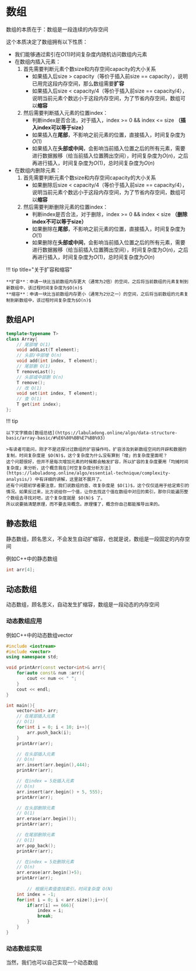 # 数组

数组的本质在于：数组是一段连续的内存空间

这个本质决定了数组拥有以下性质：
- 我们能够通过索引在$O(1)$时间复杂度内随机访问数组内元素
- 在数组内插入元素：
    1. 首先需要判断元素个数size和内存空间capacity的大小关系
        - 如果插入后size > capacity（等价于插入前size == capacity），说明已用完这段内存空间，那么数组需要**扩容**
        - 如果插入后size < capacity/4（等价于插入前size == capacity/4），说明当前元素个数远小于这段内存空间，为了节省内存空间，数组可以**缩容**
    2. 然后需要判断插入元素的位置index：
        - 判断index是否合法，对于插入，index >= 0 && index <= size **（插入index可以等于size）**
        - 如果插入在**尾部**，不影响之前元素的位置，直接插入，时间复杂度为$O(1)$
        - 如果插入在**头部或中间**，会影响当前插入位置之后的所有元素，需要进行数据搬移（给当前插入位置腾出空间），时间复杂度为$O(n)$，之后再进行插入，时间复杂度为$O(1)$，总时间复杂度为$O(n)$
- 在数组内删除元素：
    1. 首先需要判断元素个数size和内存空间capacity的大小关系
        - 如果删除后size < capacity/4（等价于插入前size == capacity/4），说明当前元素个数远小于这段内存空间，为了节省内存空间，数组可以**缩容**
    2. 然后需要判断删除元素的位置index：
        - 判断index是否合法，对于删除，index >= 0 && index < size **（删除index不可以等于size）**
        - 如果删除在**尾部**，不影响之前元素的位置，直接插入，时间复杂度为$O(1)$
        - 如果删除在**头部或中间**，会影响当前插入位置之后的所有元素，需要进行数据搬移（给当前插入位置腾出空间），时间复杂度为$O(n)$，之后再进行插入，时间复杂度为$O(1)$，总时间复杂度为$O(n)$ 

!!! tip title="关于扩容和缩容"

    **扩容**：申请一块比当前数组内存更大（通常为2倍）的空间，之后将当前数组的元素复制到新数组中，该过程时间复杂度为$O(n)$
    **缩容**：申请一块比当前数组内存更小（通常为2分之一）的空间，之后将当前数组的元素复制到新数组中，该过程时间复杂度为$O(n)$

## 数组API

```C++
template<typename T>
class Array{
    // 尾部增 O(1)
    void addLast(T element);
    // 头部/中部增 O(n)
    void add(int index, T element);
    // 尾部删 O(1)
    T removeLast();
    // 头部或中部删 O(n)
    T remove();
    // 改 O(1)
    void set(int index, T element);
    // 查 O(1)
    T get(int index); 
};
```

!!! tip 

    以下文字摘自[数组总结](https://labuladong.online/algo/data-structure-basic/array-basic/#%E6%80%BB%E7%BB%93)

    >有读者可能问，刚才不是还探讨过数组的扩容操作吗，扩容涉及到新数组空间的开辟和数据的复制，时间复杂度是 $O(N)$，这个复杂度为什么没有算到「增」的复杂度里面呢？
    这个问题很好，但并不是每次增加元素的时候都会触发扩容，所以扩容的复杂度要用「均摊时间复杂度」来分析，这个概念我在[时空复杂度分析方法](https://labuladong.online/algo/essential-technique/complexity-analysis/) 中有详细的讲解，这里就不展开了。
    还有个问题初学者要注意，我们说数组的查、改复杂度是 $O(1)$，这个仅仅适用于给定索引的情况。如果反过来，比方说给你一个值，让你去找这个值在数组中对应的索引，那你只能遍历整个数组去寻找对吧，这个复杂度就是 $O(N)$ 了。
    所以说要搞清楚原理，而不要去背概念。原理懂了，概念你自己都能推导出来的。


## 静态数组

静态数组，顾名思义，不会发生自动扩缩容，也就是说，数组是一段固定的内存空间

例如C++中的静态数组
```C++
int arr[4];
```

## 动态数组

动态数组，顾名思义，自动发生扩缩容，数组是一段动态的内存空间

### 动态数组应用
例如C++中的动态数组vector
```C++
#include <iostream>
#include <vector>
using namespace std;

void printArr(const vector<int>& arr){
    for(auto const& num :arr){
        cout << num << " ";
    }
    cout << endl;
}

int main(){
    vector<int> arr;
    // 在尾部插入元素
    // O(1)
    for(int i = 0; i < 10; i++){
        arr.push_back(i);
    }
    printArr(arr);

    // 在头部插入元素
    // O(n)
    arr.insert(arr.begin(),444);
    printArr(arr);

    // 在index = 5处插入元素
    // O(n)
    arr.insert(arr.begin() + 5, 555);
    printArr(arr);

    // 在头部删除元素
    // O(1)
    arr.erase(arr.begin());
    printArr(arr);

    // 在尾部删除元素
    // O(1)
    arr.pop_back();
    printArr(arr);

    // 在index = 5处删除元素
    // O(n)
    arr.erase(arr.begin()+5);
    printArr(arr);
  
 		// 根据元素值查找索引，时间复杂度 O(N)
    int index = -1;
    for(int i = 0; i < arr.size();i++){
        if(arr[i] == 666){
            index = i;
            break;
        }
    }   
}
```
### 动态数组实现

当然，我们也可以自己实现一个动态数组


